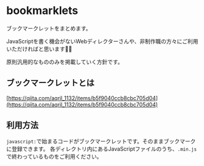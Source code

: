 # bookmarklets

ブックマークレットをまとめます。

JavaScriptを書く機会がないWebディレクターさんや、非制作職の方々にご利用いただければと思います🙆‍♀️

原則汎用的なもののみを掲載していく方針です。

## ブックマークレットとは

[https://qiita.com/aqril_1132/items/b5f9040ccb8cbc705d04](https://qiita.com/aqril_1132/items/b5f9040ccb8cbc705d04)

## 利用方法

`javascript:`で始まるコードがブックマークレットです。そのままブックマークに登録できます。 各ディレクトリ内にあるJavaScriptファイルのうち、`.min.js`で終わっているものをご利用ください。

